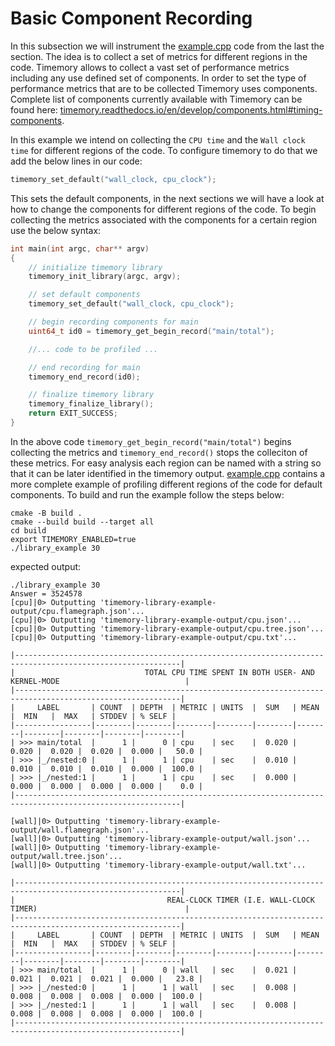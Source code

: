 # Basic Component Recording

In this subsection we will instrument the [example.cpp](example.cpp) code from the last the section. The idea is to collect a set of metrics for different regions in the code. Timemory allows to collect a vast set of performance metrics including any use defined set of components. In order to set the type of performance metrics that are to be collected Timemory uses components. Complete list of components currently available with Timemory can be found here: [timemory.readthedocs.io/en/develop/components.html#timing-components](https://timemory.readthedocs.io/en/develop/components.html#timing-components).

In this example we intend on collecting the `CPU time` and the `Wall clock time` for different regions of the code. To configure timemory to do that we add the below lines in our code:

```cpp
timemory_set_default("wall_clock, cpu_clock");
```

This sets the default components, in the next sections we will have a look at how to change the components for different regions of the code. To begin collecting the metrics associated with the components for a certain region use the below syntax:

```cpp
int main(int argc, char** argv)
{
    // initialize timemory library
    timemory_init_library(argc, argv);

    // set default components
    timemory_set_default("wall_clock, cpu_clock");

    // begin recording components for main
    uint64_t id0 = timemory_get_begin_record("main/total");

    //... code to be profiled ...

    // end recording for main
    timemory_end_record(id0);

    // finalize timemory library
    timemory_finalize_library();
    return EXIT_SUCCESS;
}

```

In the above code `timemory_get_begin_record("main/total")` begins collecting the metrics and `timemory_end_record()` stops the colleciton of these metrics. For easy analysis each region can be named with a string so that it can be later identified in the timemory output. [example.cpp](example.cpp) contains a more complete example of profiling different regions of the code for default components. To build and run the example follow the steps below:

```console
cmake -B build .
cmake --build build --target all
cd build
export TIMEMORY_ENABLED=true
./library_example 30
```

expected output:

```console
./library_example 30
Answer = 3524578
[cpu]|0> Outputting 'timemory-library-example-output/cpu.flamegraph.json'...
[cpu]|0> Outputting 'timemory-library-example-output/cpu.json'...
[cpu]|0> Outputting 'timemory-library-example-output/cpu.tree.json'...
[cpu]|0> Outputting 'timemory-library-example-output/cpu.txt'...

|-----------------------------------------------------------------------------------------------------------|
|                             TOTAL CPU TIME SPENT IN BOTH USER- AND KERNEL-MODE                            |
|-----------------------------------------------------------------------------------------------------------|
|     LABEL       | COUNT  | DEPTH  | METRIC | UNITS  |  SUM   | MEAN   |  MIN   |  MAX   | STDDEV | % SELF |
|-----------------|--------|--------|--------|--------|--------|--------|--------|--------|--------|--------|
| >>> main/total  |      1 |      0 | cpu    | sec    |  0.020 |  0.020 |  0.020 |  0.020 |  0.000 |   50.0 |
| >>> |_/nested:0 |      1 |      1 | cpu    | sec    |  0.010 |  0.010 |  0.010 |  0.010 |  0.000 |  100.0 |
| >>> |_/nested:1 |      1 |      1 | cpu    | sec    |  0.000 |  0.000 |  0.000 |  0.000 |  0.000 |    0.0 |
|-----------------------------------------------------------------------------------------------------------|

[wall]|0> Outputting 'timemory-library-example-output/wall.flamegraph.json'...
[wall]|0> Outputting 'timemory-library-example-output/wall.json'...
[wall]|0> Outputting 'timemory-library-example-output/wall.tree.json'...
[wall]|0> Outputting 'timemory-library-example-output/wall.txt'...

|-----------------------------------------------------------------------------------------------------------|
|                                  REAL-CLOCK TIMER (I.E. WALL-CLOCK TIMER)                                 |
|-----------------------------------------------------------------------------------------------------------|
|     LABEL       | COUNT  | DEPTH  | METRIC | UNITS  |  SUM   | MEAN   |  MIN   |  MAX   | STDDEV | % SELF |
|-----------------|--------|--------|--------|--------|--------|--------|--------|--------|--------|--------|
| >>> main/total  |      1 |      0 | wall   | sec    |  0.021 |  0.021 |  0.021 |  0.021 |  0.000 |   23.8 |
| >>> |_/nested:0 |      1 |      1 | wall   | sec    |  0.008 |  0.008 |  0.008 |  0.008 |  0.000 |  100.0 |
| >>> |_/nested:1 |      1 |      1 | wall   | sec    |  0.008 |  0.008 |  0.008 |  0.008 |  0.000 |  100.0 |
|-----------------------------------------------------------------------------------------------------------|
```
